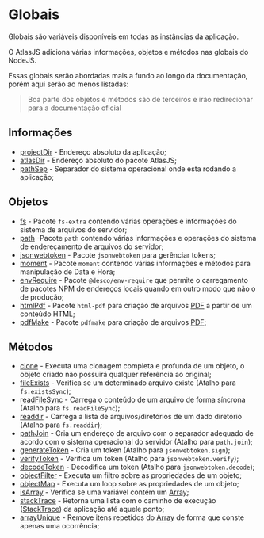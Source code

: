 # Globais

Globais são variáveis disponíveis em todas as instâncias da aplicação.

O AtlasJS adiciona várias informações, objetos e métodos nas globais do NodeJS.

Essas globais serão abordadas mais a fundo ao longo da documentação, porém aqui serão ao menos listadas:

> Boa parte dos objetos e métodos são de terceiros e irão redirecionar para a documentação oficial

## Informações

* [projectDir]() - Endereço absoluto da aplicação;
* [atlasDir]() - Endereço absoluto do pacote AtlasJS;
* [pathSep]() - Separador do sistema operacional onde esta rodando a aplicação;

## Objetos

* [fs](https://www.npmjs.com/package/fs-extra) - Pacote `fs-extra` contendo várias operações e informações do sistema de arquivos do servidor;
* [path](https://nodejs.org/docs/latest/api/path.html) -Pacote `path` contendo várias informações e operações do sistema de endereçamento de arquivos do servidor;
* [jsonwebtoken](https://www.npmjs.com/package/jsonwebtoken) - Pacote `jsonwebtoken` para gerênciar tokens;
* [moment](https://www.npmjs.com/package/moment) - Pacote `moment` contendo várias informações e métodos para manipulação de Data e Hora;
* [envRequire](https://www.npmjs.com/package/@desco/env-require) - Pacote `@desco/env-require` que permite o carregamento de pacotes NPM de endereços locais quando em outro modo que não o de produção;
* [htmlPdf](https://www.npmjs.com/package/html-pdf) - Pacote `html-pdf` para criação de arquivos [PDF](https://pt.wikipedia.org/wiki/Portable_Document_Format) a partir de um conteúdo HTML;
* [pdfMake](https://www.npmjs.com/package/pdfmake) - Pacote `pdfmake` para criação de arquivos [PDF](https://pt.wikipedia.org/wiki/Portable_Document_Format);

## Métodos

* [clone](https://www.npmjs.com/package/clone) - Executa uma clonagem completa e profunda de um objeto, o objeto criado não possuirá qualquer referência ao original;
* [fileExists](https://nodejs.org/api/fs.html#fs_fs_existssync_path) - Verifica se um determinado arquivo existe (Atalho para `fs.existsSync`);
* [readFileSync]() - Carrega o conteúdo de um arquivo de forma síncrona (Atalho para `fs.readFileSync`);
* [readdir](https://nodejs.org/api/fs.html#fs_fs_readfilesync_path_options) - Carrega a lista de arquivos/diretórios de um dado diretório (Atalho para `fs.readdir`);
* [pathJoin](https://nodejs.org/docs/latest/api/path.html#path_path_join_paths) - Cria um endereço de arquivo com o separador adequado de acordo com o sistema operacional do servidor (Atalho para `path.join`);
* [generateToken](https://www.npmjs.com/package/jsonwebtoken#jwtsignpayload-secretorprivatekey-options-callback) - Cria um token (Atalho para `jsonwebtoken.sign`);
* [verifyToken](https://www.npmjs.com/package/jsonwebtoken#jwtverifytoken-secretorpublickey-options-callback) - Verifica um token (Atalho para `jsonwebtoken.verify`);
* [decodeToken](https://www.npmjs.com/package/jsonwebtoken#jwtdecodetoken--options) - Decodifica um token (Atalho para `jsonwebtoken.decode`);
* [objectFilter](https://www.npmjs.com/package/object-filter) - Executa um filtro sobre as propriedades de um objeto;
* [objectMap](https://www.npmjs.com/package/object.map) - Executa um loop sobre as propriedades de um objeto;
* [isArray](https://www.npmjs.com/package/is-array) - Verifica se uma variável contém um [Array](https://developer.mozilla.org/pt-br/docs/Web/JavaScript/Reference/Global_Objects/Array);
* [stackTrace](https://www.npmjs.com/package/stack-trace) - Retorna uma lista com o caminho de execução ([StackTrace](https://en.wikipedia.org/wiki/Stack_trace)) da aplicação até aquele ponto;
* [arrayUnique](#method.arrayUnique) - Remove itens repetidos do [Array](https://developer.mozilla.org/pt-br/docs/Web/JavaScript/Reference/Global_Objects/Array) de forma que conste apenas uma ocorrência;
